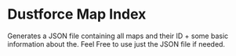 # Dustforce Map Index
Generates a JSON file containing all maps and their ID + some basic information about the.
Feel Free to use just the JSON file if needed.